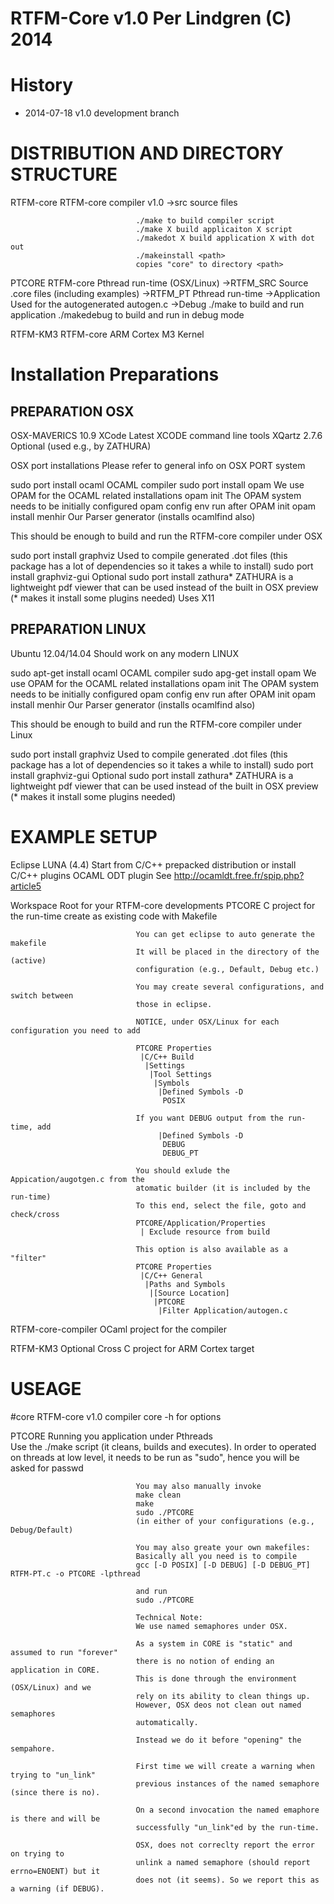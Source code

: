 RTFM-Core v1.0 Per Lindgren (C) 2014
=========

History
=========
- 2014-07-18                      v1.0 development branch

DISTRIBUTION AND DIRECTORY STRUCTURE
=========
RTFM-core                       RTFM-core compiler v1.0
->src                           source files
         
                                ./make to build compiler script
                                ./make X build applicaiton X script
                                ./makedot X build application X with dot out
                                ./makeinstall <path>
                                copies "core" to directory <path> 

PTCORE                          RTFM-core Pthread run-time (OSX/Linux)
->RTFM_SRC                      Source .core files (including examples)
->RTFM_PT                       Pthread run-time
->Application                   Used for the autogenerated autogen.c
->Debug                         ./make to build and run application
                                ./makedebug to build and run in debug mode

RTFM-KM3                        RTFM-core ARM Cortex M3 Kernel

Installation Preparations
=========

PREPARATION OSX
---------

OSX-MAVERICS 10.9
XCode                           Latest XCODE command line tools
XQartz 2.7.6                    Optional (used e.g., by ZATHURA)

OSX port installations          Please refer to general info on OSX PORT system

sudo port install ocaml         OCAML compiler
sudo port install opam          We use OPAM for the OCAML related installations
opam init                       The OPAM system needs to be initially configured
opam config env                 run after OPAM init
opam install menhir             Our Parser generator (installs ocamlfind also)

This should be enough to build and run the RTFM-core compiler under OSX

sudo port install graphviz      Used to compile generated .dot files 
                                (this package has a lot of dependencies so it 
                                takes a while to install)
sudo port install graphviz-gui  Optional
sudo port install zathura*      ZATHURA is a lightweight pdf viewer that can be 
                                used instead of the built in OSX preview 
                                (* makes it install some plugins needed)
                                Uses X11
 
PREPARATION LINUX
---------

Ubuntu 12.04/14.04              Should work on any modern LINUX

sudo apt-get install ocaml      OCAML compiler
sudo apg-get install opam       We use OPAM for the OCAML related installations
opam init                       The OPAM system needs to be initially configured
opam config env                 run after OPAM init
opam install menhir             Our Parser generator (installs ocamlfind also)

This should be enough to build and run the RTFM-core compiler under Linux

sudo port install graphviz      Used to compile generated .dot files 
                                (this package has a lot of dependencies so it 
                                takes a while to install)
sudo port install graphviz-gui  Optional
sudo port install zathura*      ZATHURA is a lightweight pdf viewer that can be 
                                used instead of the built in OSX preview 
                                (* makes it install some plugins needed)

EXAMPLE SETUP 
=========

Eclipse LUNA (4.4)              Start from C/C++ prepacked distribution
                                or install C/C++ plugins
OCAML ODT plugin                See http://ocamldt.free.fr/spip.php?article5

Workspace                       Root for your RTFM-core developments
PTCORE                          C project for the run-time
                                create as existing code with Makefile
                                
                                You can get eclipse to auto generate the makefile 
                                It will be placed in the directory of the (active)
                                configuration (e.g., Default, Debug etc.)
                                
                                You may create several configurations, and switch between
                                those in eclipse.
                                
                                NOTICE, under OSX/Linux for each configuration you need to add 
                                
                                PTCORE Properties
                                 |C/C++ Build
                                  |Settings
                                   |Tool Settings
                                    |Symbols
                                     |Defined Symbols -D
                                      POSIX      
                                
                                If you want DEBUG output from the run-time, add
                                     |Defined Symbols -D
                                      DEBUG 
                                      DEBUG_PT
                                      
                                You should exlude the Appication/augotgen.c from the      
                                atomatic builder (it is included by the run-time)
                                To this end, select the file, goto and check/cross
                                PTCORE/Application/Properties
                                 | Exclude resource from build  
                                 
                                This option is also available as a "filter" 
                                PTCORE Properties
                                 |C/C++ General
                                  |Paths and Symbols
                                   |[Source Location]
                                    |PTCORE
                                     |Filter Application/autogen.c
                                
RTFM-core-compiler              OCaml project for the compiler

RTFM-KM3                        Optional Cross C project for ARM Cortex target

USEAGE  
=========

#core
RTFM-core v1.0 compiler 
	core -h for options   
                                
PTCORE                          Running you application under Pthreads                                  
                                Use the ./make script (it cleans, builds and executes).
                                In order to operated on threads at low level, it needs to
                                be run as "sudo", hence you will be asked for passwd
                                
                                You may also manually invoke 
                                make clean
                                make
                                sudo ./PTCORE
                                (in either of your configurations (e.g., Debug/Default)
                                
                                You may also greate your own makefiles:
                                Basically all you need is to compile  
                                gcc [-D POSIX] [-D DEBUG] [-D DEBUG_PT] RTFM-PT.c -o PTCORE -lpthread
                                
                                and run
                                sudo ./PTCORE
                                
                                Technical Note: 
                                We use named semaphores under OSX.
                                
                                As a system in CORE is "static" and assumed to run "forever"
                                there is no notion of ending an application in CORE.
                                This is done through the environment (OSX/Linux) and we
                                rely on its ability to clean things up.
                                However, OSX deos not clean out named semaphores 
                                automatically. 
                                
                                Instead we do it before "opening" the sempahore.
                                
                                First time we will create a warning when trying to "un_link"
                                previous instances of the named semaphore (since there is no).
                                
                                On a second invocation the named emaphore is there and will be 
                                successfully "un_link"ed by the run-time.
                                
                                OSX, does not correclty report the error on trying to
                                unlink a named semaphore (should report errno=ENOENT) but it 
                                does not (it seems). So we report this as a warning (if DEBUG).